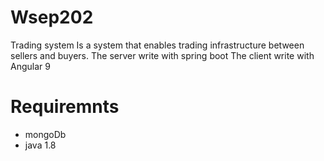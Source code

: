 # Wsep202
Trading system Is a system that enables trading infrastructure between sellers and buyers.
The server write with spring boot
The client write with Angular 9

# Requiremnts 
  * mongoDb
  * java 1.8
  
